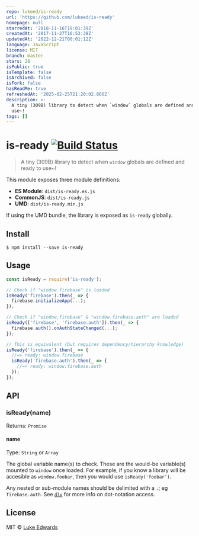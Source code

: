 ```yaml
---
repo: lukeed/is-ready
url: 'https://github.com/lukeed/is-ready'
homepage: null
starredAt: '2018-11-16T19:01:39Z'
createdAt: '2017-11-27T16:53:38Z'
updatedAt: '2022-12-21T00:01:12Z'
language: JavaScript
license: MIT
branch: master
stars: 28
isPublic: true
isTemplate: false
isArchived: false
isFork: false
hasReadMe: true
refreshedAt: '2025-02-25T21:20:02.866Z'
description: >-
  A tiny (309B) library to detect when `window` globals are defined and ready to
  use~!
tags: []
---
```


# is-ready [![Build Status](https://travis-ci.org/lukeed/is-ready.svg?branch=master)](https://travis-ci.org/lukeed/is-ready)

> A tiny (309B) library to detect when `window` globals are defined and ready to use~!

This module exposes three module definitions:

* **ES Module**: `dist/is-ready.es.js`
* **CommonJS**: `dist/is-ready.js`
* **UMD**: `dist/is-ready.min.js`

If using the UMD bundle, the library is exposed as `is-ready` globally.


## Install

```
$ npm install --save is-ready
```


## Usage

```js
const isReady = require('is-ready');

// Check if "window.firebase" is loaded
isReady('firebase').then(_ => {
  firebase.initializeApp(...);
});

// Check if "window.firebase" & "window.firebase.auth" are loaded
isReady(['firebase', 'firebase.auth']).then(_ => {
  firebase.auth().onAuthStateChanged(...);
});

// This is equivalent (but requires dependency/hierarchy knowledge)
isReady('firebase').then(_ => {
  //=> ready: window.firebase
  isReady('firebase.auth').then(_ => {
    //=> ready: window.firebase.auth
  });
});
```

## API

### isReady(name)

Returns: `Promise`

#### name

Type: `String` or `Array`

The global variable name(s) to check. These are the would-be variable(s) mounted to `window` once loaded. For example, if you know a library will be accesible as `window.foobar`, then you would use `isReady('foobar')`.

Any nested or sub-module names should be delimited with a `.`; eg `firebase.auth`. See [`dlv`](https://github.com/developit/dlv) for more info on dot-notation access.


## License

MIT © [Luke Edwards](https://lukeed.com)
